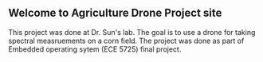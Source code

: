 ## Welcome to Agriculture Drone Project site

This project was done at Dr. Sun's lab. The goal is to use a drone for taking spectral measruements on a corn field. The project was done as part of Embedded operating sytem (ECE 5725) final project. 
